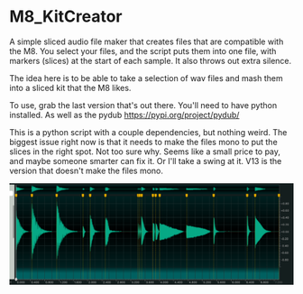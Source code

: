 # M8_KitCreator

A simple sliced audio file maker that creates files that are compatible with the M8. You select your files, and the script puts them into one file, with markers (slices) at the start of each sample. It also throws out extra silence.

The idea here is to be able to take a selection of wav files and mash them into a sliced kit that the M8 likes.

To use, grab the last version that's out there. You'll need to have python installed. As well as the pydub https://pypi.org/project/pydub/

This is a python script with a couple dependencies, but nothing weird.
The biggest issue right now is that it needs to make the files mono to put the slices in the right spot. Not too sure why. Seems like a small price to pay, and maybe someone smarter can fix it. Or I'll take a swing at it. V13 is the version that doesn't make the files mono.

![OceanAudio](/images/OceanShot.png)



